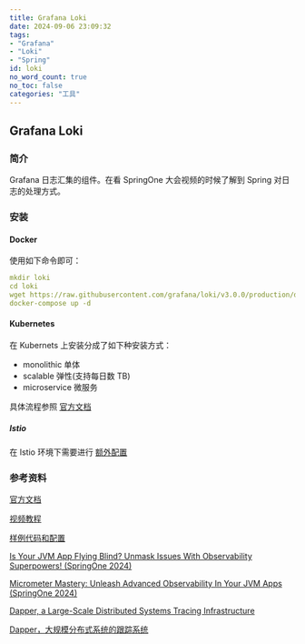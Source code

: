 ```yaml
---
title: Grafana Loki
date: 2024-09-06 23:09:32
tags:
- "Grafana"
- "Loki"
- "Spring"
id: loki
no_word_count: true
no_toc: false
categories: "工具"
---
```


## Grafana Loki 

### 简介

Grafana 日志汇集的组件。在看 SpringOne 大会视频的时候了解到 Spring 对日志的处理方式。

### 安装

#### Docker

使用如下命令即可：

```yaml
mkdir loki
cd loki
wget https://raw.githubusercontent.com/grafana/loki/v3.0.0/production/docker-compose.yaml -O docker-compose.yaml
docker-compose up -d 
```

#### Kubernetes

在 Kubernets 上安装分成了如下种安装方式：

- monolithic 单体
- scalable 弹性(支持每日数 TB)
- microservice 微服务

具体流程参照 [官方文档](https://grafana.com/docs/loki/latest/setup/install/helm/)

##### Istio

在 Istio 环境下需要进行 [额外配置](https://grafana.com/docs/loki/latest/setup/install/istio/)

### 参考资料

[官方文档](https://grafana.com/docs/loki/latest/)

[视频教程](https://www.youtube.com/watch?v=TLnH7efQNd0&list=PLDGkOdUX1Ujr9QOsM--ogwJAYu6JD48W7)

[样例代码和配置](https://github.com/jonatan-ivanov/teahouse)

[Is Your JVM App Flying Blind? Unmask Issues With Observability Superpowers! (SpringOne 2024)](https://www.youtube.com/watch?v=IB89ZmBslY4)

[Micrometer Mastery: Unleash Advanced Observability In Your JVM Apps (SpringOne 2024)](https://www.youtube.com/watch?v=X7rODR2m63c&t=1941s)

[Dapper, a Large-Scale Distributed Systems Tracing Infrastructure](http://research.google.com/archive/papers/dapper-2010-1.pdf)

[Dapper，大规模分布式系统的跟踪系统](https://bigbully.github.io/Dapper-translation/)
